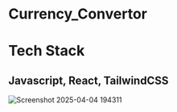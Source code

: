 # Currency_Convertor
<h1>Tech Stack</h1>
<h2>Javascript, React, TailwindCSS</h2> 


![Screenshot 2025-04-04 194311](https://github.com/user-attachments/assets/5f1736cb-9033-4bb7-a660-4c69b49c2f39)

